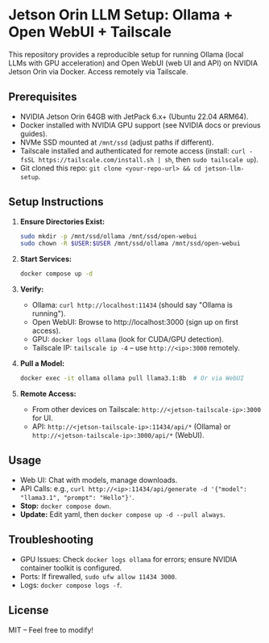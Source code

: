 # Jetson Orin LLM Setup: Ollama + Open WebUI + Tailscale

This repository provides a reproducible setup for running Ollama (local LLMs with GPU acceleration) and Open WebUI (web UI and API) on NVIDIA Jetson Orin via Docker. Access remotely via Tailscale.

## Prerequisites
- NVIDIA Jetson Orin 64GB with JetPack 6.x+ (Ubuntu 22.04 ARM64).
- Docker installed with NVIDIA GPU support (see NVIDIA docs or previous guides).
- NVMe SSD mounted at `/mnt/ssd` (adjust paths if different).
- Tailscale installed and authenticated for remote access (install: `curl -fsSL https://tailscale.com/install.sh | sh`, then `sudo tailscale up`).
- Git cloned this repo: `git clone <your-repo-url> && cd jetson-llm-setup`.

## Setup Instructions
1. **Ensure Directories Exist:**
   ```bash
   sudo mkdir -p /mnt/ssd/ollama /mnt/ssd/open-webui
   sudo chown -R $USER:$USER /mnt/ssd/ollama /mnt/ssd/open-webui
   ```

2. **Start Services:**
   ```bash
   docker compose up -d
   ```

3. **Verify:**
    - Ollama: `curl http://localhost:11434` (should say "Ollama is running").
    - Open WebUI: Browse to http://localhost:3000 (sign up on first access).
    - GPU: `docker logs ollama` (look for CUDA/GPU detection).
    - Tailscale IP: `tailscale ip -4` – use `http://<ip>:3000` remotely.

4. **Pull a Model:**
   ```bash
   docker exec -it ollama ollama pull llama3.1:8b  # Or via WebUI
   ```

5. **Remote Access:**
    - From other devices on Tailscale: `http://<jetson-tailscale-ip>:3000` for UI.
    - API: `http://<jetson-tailscale-ip>:11434/api/*` (Ollama) or `http://<jetson-tailscale-ip>:3000/api/*` (WebUI).

## Usage
- Web UI: Chat with models, manage downloads.
- API Calls: e.g., `curl http://<ip>:11434/api/generate -d '{"model": "llama3.1", "prompt": "Hello"}'`.
- **Stop:** `docker compose down`.
- **Update:** Edit yaml, then `docker compose up -d --pull always`.

## Troubleshooting
- GPU Issues: Check `docker logs ollama` for errors; ensure NVIDIA container toolkit is configured.
- Ports: If firewalled, `sudo ufw allow 11434 3000`.
- Logs: `docker compose logs -f`.

## License
MIT – Feel free to modify!